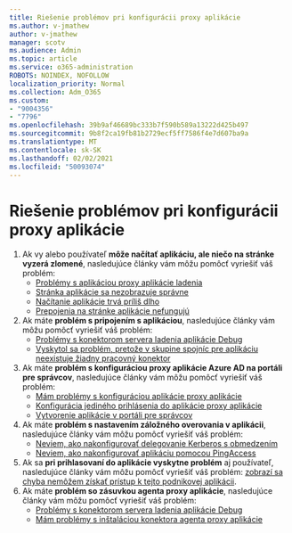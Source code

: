 ```yaml
---
title: Riešenie problémov pri konfigurácii proxy aplikácie
ms.author: v-jmathew
author: v-jmathew
manager: scotv
ms.audience: Admin
ms.topic: article
ms.service: o365-administration
ROBOTS: NOINDEX, NOFOLLOW
localization_priority: Normal
ms.collection: Adm_O365
ms.custom:
- "9004356"
- "7796"
ms.openlocfilehash: 39b9af46689bc333b7f590b589a13222d425b497
ms.sourcegitcommit: 9b8f2ca19fb81b2729ecf5ff7586f4e7d607ba9a
ms.translationtype: MT
ms.contentlocale: sk-SK
ms.lasthandoff: 02/02/2021
ms.locfileid: "50093074"
---
```

# <a name="resolve-problems-when-configuring-the-app-proxy"></a>Riešenie problémov pri konfigurácii proxy aplikácie

1. Ak vy alebo používateľ **môže načítať aplikáciu, ale niečo na stránke vyzerá zlomené**, nasledujúce články vám môžu pomôcť vyriešiť váš problém:
    - [Problémy s aplikáciou proxy aplikácie ladenia](https://docs.microsoft.com/azure/active-directory/manage-apps/application-proxy-debug-apps)
    - [Stránka aplikácie sa nezobrazuje správne](https://docs.microsoft.com/azure/active-directory/application-proxy-page-appearance-broken-problem)
    - [Načítanie aplikácie trvá príliš dlho](https://docs.microsoft.com/azure/active-directory/application-proxy-page-load-speed-problem)
    - [Prepojenia na stránke aplikácie nefungujú](https://docs.microsoft.com/azure/active-directory/application-proxy-page-links-broken-problem)
2. Ak máte **problém s pripojením s aplikáciou**, nasledujúce články vám môžu pomôcť vyriešiť váš problém:
    - [Problémy s konektorom servera ladenia aplikácie Debug](https://docs.microsoft.com/azure/active-directory/manage-apps/application-proxy-debug-connectors)
    - [Vyskytol sa problém, pretože v skupine spojníc pre aplikáciu neexistuje žiadny pracovný konektor](https://docs.microsoft.com/azure/active-directory/application-proxy-connectivity-no-working-connector)
3. Ak máte **problém s konfiguráciou proxy aplikácie Azure AD na portáli pre správcov**, nasledujúce články vám môžu pomôcť vyriešiť váš problém:
    - [Mám problémy s konfiguráciou aplikácie proxy aplikácie](https://docs.microsoft.com/azure/active-directory/application-proxy-config-how-to)
    - [Konfigurácia jediného prihlásenia do aplikácie proxy aplikácie](https://docs.microsoft.com/azure/active-directory/application-proxy-config-sso-how-to)
    - [Vytvorenie aplikácie v portáli pre správcov](https://docs.microsoft.com/azure/active-directory/application-proxy-config-problem)
4. Ak máte **problém s nastavením záložného overovania v aplikácii**, nasledujúce články vám môžu pomôcť vyriešiť váš problém:
    - [Neviem, ako nakonfigurovať delegovanie Kerberos s obmedzením](https://docs.microsoft.com/azure/active-directory/application-proxy-back-end-kerberos-constrained-delegation-how-to)
    - [Neviem, ako nakonfigurovať aplikáciu pomocou PingAccess](https://docs.microsoft.com/azure/active-directory/application-proxy-back-end-ping-access-how-to)
5. Ak sa **pri prihlasovaní do aplikácie vyskytne problém** aj používateľ, nasledujúce články vám môžu pomôcť vyriešiť váš problém: [zobrazí sa chyba nemôžem získať prístup k tejto podnikovej aplikácii](https://docs.microsoft.com/azure/active-directory/application-proxy-sign-in-bad-gateway-timeout-error).
6. Ak máte **problém so zásuvkou agenta proxy aplikácie**, nasledujúce články vám môžu pomôcť vyriešiť váš problém:
    - [Problémy s konektorom servera ladenia aplikácie Debug](https://docs.microsoft.com/azure/active-directory/manage-apps/application-proxy-debug-connectors)
    - [Mám problémy s inštaláciou konektora agenta proxy aplikácie](https://docs.microsoft.com/azure/active-directory/application-proxy-connector-installation-problem)
